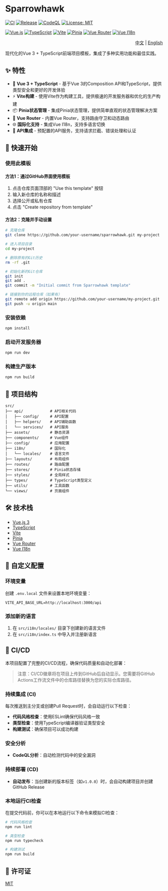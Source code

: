 # Sparrowhawk

[![CI](https://github.com/your-username/sparrowhawk/workflows/CI/badge.svg)](https://github.com/your-username/sparrowhawk/actions/workflows/ci.yml)
[![Release](https://github.com/your-username/sparrowhawk/workflows/Release/badge.svg)](https://github.com/your-username/sparrowhawk/actions/workflows/release.yml)
[![CodeQL](https://github.com/your-username/sparrowhawk/workflows/CodeQL/badge.svg)](https://github.com/your-username/sparrowhawk/actions/workflows/codeql.yml)
[![License: MIT](https://img.shields.io/badge/License-MIT-yellow.svg)](https://opensource.org/licenses/MIT)

[![Vue.js](https://img.shields.io/badge/Vue.js-3.x-4FC08D.svg?style=flat&logo=vue.js)](https://vuejs.org/)
[![TypeScript](https://img.shields.io/badge/TypeScript-5.x-3178C6.svg?style=flat&logo=typescript)](https://www.typescriptlang.org/)
[![Vite](https://img.shields.io/badge/Vite-6.x-646CFF.svg?style=flat&logo=vite)](https://vitejs.dev/)
[![Pinia](https://img.shields.io/badge/Pinia-3.x-F7D336.svg?style=flat&logo=pinia)](https://pinia.vuejs.org/)
[![Vue Router](https://img.shields.io/badge/Vue_Router-4.x-4FC08D.svg?style=flat&logo=vue.js)](https://router.vuejs.org/)
[![Vue I18n](https://img.shields.io/badge/Vue_I18n-9.x-4FC08D.svg?style=flat&logo=vue.js)](https://vue-i18n.intlify.dev/)

<div align="right">
  <a href="README.md">中文</a> | <a href="README.en.md">English</a>
</div>

现代化的Vue 3 + TypeScript前端项目模板，集成了多种实用功能和最佳实践。

## ✨ 特性

- 🔧 **Vue 3 + TypeScript** - 基于Vue 3的Composition API和TypeScript，提供类型安全和更好的开发体验
- ⚡ **Vite构建** - 使用Vite作为构建工具，提供极速的开发服务器和优化的生产构建
- 📦 **Pinia状态管理** - 集成Pinia状态管理，提供简单直观的状态管理解决方案
- 🧭 **Vue Router** - 内置Vue Router，支持路由守卫和动态路由
- 🌐 **国际化支持** - 集成Vue I18n，支持多语言切换
- 🔌 **API集成** - 预配置的API服务，支持请求拦截、错误处理和认证

## 🚀 快速开始

### 使用此模板

#### 方法1：通过GitHub界面使用模板

1. 点击仓库页面顶部的 "Use this template" 按钮
2. 输入新仓库的名称和描述
3. 选择公开或私有仓库
4. 点击 "Create repository from template"

#### 方法2：克隆并手动设置

```bash
# 克隆仓库
git clone https://github.com/your-username/sparrowhawk.git my-project

# 进入项目目录
cd my-project

# 删除原有的Git历史
rm -rf .git

# 初始化新的Git仓库
git init
git add .
git commit -m "Initial commit from Sparrowhawk template"

# 链接到你的远程仓库（如果有）
git remote add origin https://github.com/your-username/my-project.git
git push -u origin main
```

### 安装依赖

```bash
npm install
```

### 启动开发服务器

```bash
npm run dev
```

### 构建生产版本

```bash
npm run build
```

## 📁 项目结构

```
src/
├── api/            # API相关代码
│   ├── config/     # API配置
│   ├── helpers/    # API辅助函数
│   └── services/   # API服务
├── assets/         # 静态资源
├── components/     # Vue组件
├── config/         # 应用配置
├── i18n/           # 国际化
│   └── locales/    # 语言文件
├── layouts/        # 布局组件
├── routes/         # 路由配置
├── stores/         # Pinia状态存储
├── styles/         # 全局样式
├── types/          # TypeScript类型定义
├── utils/          # 工具函数
└── views/          # 页面组件
```

## 🛠️ 技术栈

- [Vue.js 3](https://vuejs.org/)
- [TypeScript](https://www.typescriptlang.org/)
- [Vite](https://vitejs.dev/)
- [Pinia](https://pinia.vuejs.org/)
- [Vue Router](https://router.vuejs.org/)
- [Vue I18n](https://vue-i18n.intlify.dev/)

## 🔧 自定义配置

### 环境变量

创建 `.env.local` 文件来设置本地环境变量：

```
VITE_API_BASE_URL=http://localhost:3000/api
```

### 添加新的语言

1. 在 `src/i18n/locales/` 目录下创建新的语言文件
2. 在 `src/i18n/index.ts` 中导入并注册新语言

## 🔄 CI/CD

本项目配置了完整的CI/CD流程，确保代码质量和自动化部署：

> 注意：CI/CD徽章将在项目上传到GitHub后自动显示。您需要将GitHub Actions工作流文件中的仓库路径替换为您的实际仓库路径。

### 持续集成 (CI)

每次推送到主分支或创建Pull Request时，会自动运行以下检查：

- **代码风格检查**：使用ESLint确保代码风格一致
- **类型检查**：使用TypeScript编译器验证类型安全
- **构建测试**：确保项目可以成功构建

### 安全分析

- **CodeQL分析**：自动检测代码中的安全漏洞

### 持续部署 (CD)

- **自动发布**：当创建新的版本标签（如`v1.0.0`）时，会自动构建项目并创建GitHub Release

### 本地运行CI检查

在提交代码前，你可以在本地运行以下命令来模拟CI检查：

```bash
# 代码风格检查
npm run lint

# 类型检查
npm run typecheck

# 构建测试
npm run build
```

## 📄 许可证

[MIT](LICENSE)
